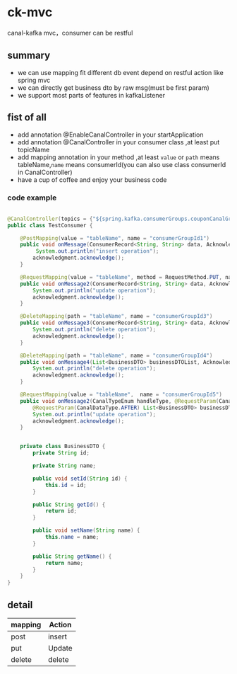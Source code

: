 # ck-mvc
canal-kafka mvc，consumer can be restful

## summary
- we can use mapping fit different db event depend on restful action like spring mvc
- we can directly get business dto by raw msg(must be first param)
- we support most parts of features in kafkaListener


## fist of all
- add annotation @EnableCanalController in your startApplication 
- add annotation @CanalController in your consumer class ,at least put topicName
- add mapping annotation in your method ,at least `value` or `path` means tableName,`name` means consumerId(you can also use class consumerId in CanalController)
- have a cup of coffee and enjoy your business code

### code example
```java

@CanalController(topics = {"${spring.kafka.consumerGroups.couponCanalGroup.topics:coupon}"})
public class TestConsumer {

    @PostMapping(value = "tableName", name = "consumerGroupId1")
    public void onMessage(ConsumerRecord<String, String> data, Acknowledgment acknowledgment) {
         System.out.println("insert operation");
        acknowledgment.acknowledge();
    }

    @RequestMapping(value = "tableName", method = RequestMethod.PUT, name = "consumerGroupId2")
    public void onMessage2(ConsumerRecord<String, String> data, Acknowledgment acknowledgment) {
        System.out.println("update operation");
        acknowledgment.acknowledge();
    }

    @DeleteMapping(path = "tableName", name = "consumerGroupId3")
    public void onMessage3(ConsumerRecord<String, String> data, Acknowledgment acknowledgment) {
        System.out.println("delete operation");
        acknowledgment.acknowledge();
    }

    @DeleteMapping(path = "tableName", name = "consumerGroupId4")
    public void onMessage4(List<BusinessDTO> businessDTOList, Acknowledgment acknowledgment) {
        System.out.println("delete operation");
        acknowledgment.acknowledge();
    }

    @RequestMapping(value = "tableName",  name = "consumerGroupId5")
    public void onMessage2(CanalTypeEnum handleType, @RequestParam(CanalDataType.BEFORE) List<BusinessDTO> businessDTOList,
        @RequestParam(CanalDataType.AFTER) List<BusinessDTO> businessDTOList, Acknowledgment acknowledgment) {
        System.out.println("update operation");
        acknowledgment.acknowledge();
    }


    private class BusinessDTO {
        private String id;

        private String name;

        public void setId(String id) {
            this.id = id;
        }

        public String getId() {
            return id;
        }

        public void setName(String name) {
            this.name = name;
        }

        public String getName() {
            return name;
        }
    }
}
```

## detail
| mapping | Action |
| ------- | ------ |
| post    | insert |
| put     | Update |
| delete  | delete |



